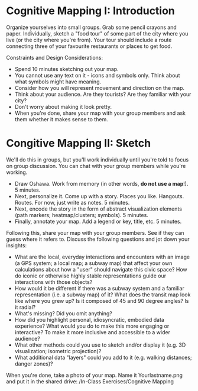 # Cognitive Mapping I: Introduction

Organize yourselves into small groups. Grab some pencil crayons and paper. Individually, sketch a "food tour" of some part of the city where you live (or the city where you're from). Your tour should include a route connecting three of your favourite restaurants or places to get food. 

Constraints and Design Considerations:
- Spend 10 minutes sketching out your map.
- You cannot use any text on it - icons and symbols only. Think about what symbols might have meaning.
- Consider how you will represent movement and direction on the map.
- Think about your audience. Are they tourists? Are they familiar with your city?
- Don't worry about making it look pretty.
- When you're done, share your map with your group members and ask them whether it makes sense to them.

# Congitive Mapping II: Sketch

We'll do this in groups, but you'll work individually until you're told to focus on group discussion. You can chat with your group members while you're working.
- Draw Oshawa. Work from memory (in other words, **do not use a map**!). 5 minutes.
- Next, personalize it. Come up with a story. Places you like. Hangouts. Routes. For now, just write as notes. 5 minutes.
- Next, encode the story in the form of abstract visualization elements (path markers; heatmap/clusters; symbols). 5 minutes.
- Finally, annotate your map. Add a legend or key, title, etc. 5 minutes.

Following this, share your map with your group members. See if they can guess where it refers to. Discuss the following questions and jot down your insights:
- What are the local, everyday interactions and encounters with an image (a GPS system; a local map; a subway map) that affect your own calculations about how a "user" should navigate this civic space? How do iconic or otherwise highly stable representations guide our interactions with those objects?
- How would it be different if there was a subway system and a familiar representation (i.e. a subway map) of it? What does the transit map look like where you grew up? Is it composed of 45 and 90 degree angles? Is it radial?
- What's missing? Did you omit anything?
- How did you highlight personal, idiosyncratic, embodied data experience?
What would you do to make this more engaging or interactive? To make it more inclusive and accessible to a wider audience?
- What other methods could you use to sketch and/or display it (e.g. 3D visualization; isometric projection)?
- What additional data "layers" could you add to it (e.g. walking distances; danger zones)?

When you're done, take a photo of your map. Name it Yourlastname.png and put it in the shared drive: /In-Class Exercises/Cognitive Mapping
